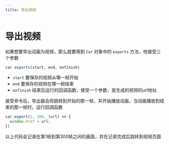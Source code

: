 ```yaml
---
title: 导出视频
---
```


# 导出视频

如果想要导出动画为视频，那么就要用到 `Car` 对象中的 `exports` 方法，他接受三个参数

```javascript
car.exports(start, end, onfinish)
```
- `start` 要保存的视频从哪一帧开始
- `end` 要保存的视频在哪一帧结束
- `onfinish` 结束后运行的回调函数，接受一个参数，是生成的视频的url地址

接受命令后，导出器会将跳转到开始的那一帧，并开始播放动画，当动画播放到结束的那一帧时，运行回调函数

```javascript
car.export(1, 300, (url) => {
  window.href = url;
})
```

以上代码会记录在第1帧到第300帧之间的画面，并在记录完成后跳转到视频页面